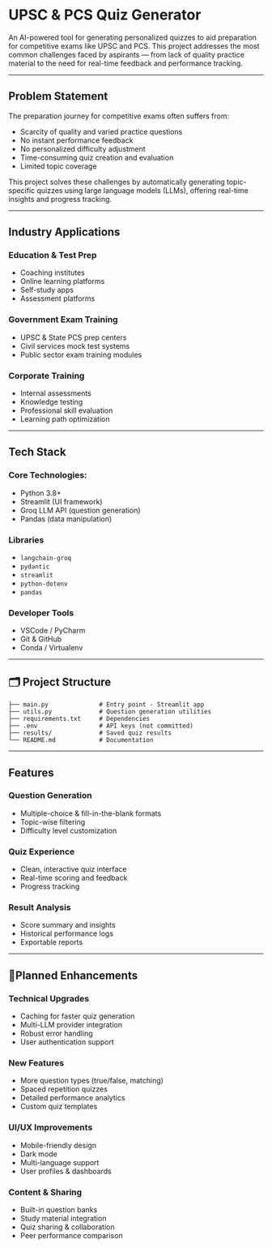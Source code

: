 

#  UPSC & PCS Quiz Generator

An AI-powered tool for generating personalized quizzes to aid preparation for competitive exams like UPSC and PCS. This project addresses the most common challenges faced by aspirants — from lack of quality practice material to the need for real-time feedback and performance tracking.

---

##  Problem Statement

The preparation journey for competitive exams often suffers from:

- Scarcity of quality and varied practice questions  
- No instant performance feedback  
- No personalized difficulty adjustment  
- Time-consuming quiz creation and evaluation  
- Limited topic coverage

This project solves these challenges by automatically generating topic-specific quizzes using large language models (LLMs), offering real-time insights and progress tracking.

---

##  Industry Applications

###  Education & Test Prep
- Coaching institutes  
- Online learning platforms  
- Self-study apps  
- Assessment platforms

###  Government Exam Training
- UPSC & State PCS prep centers  
- Civil services mock test systems  
- Public sector exam training modules

###  Corporate Training
- Internal assessments  
- Knowledge testing  
- Professional skill evaluation  
- Learning path optimization

---

##  Tech Stack

###  Core Technologies:
- Python 3.8+  
- Streamlit (UI framework)  
- Groq LLM API (question generation)  
- Pandas (data manipulation)

###  Libraries
- `langchain-groq`  
- `pydantic`  
- `streamlit`  
- `python-dotenv`  
- `pandas`

###  Developer Tools
- VSCode / PyCharm  
- Git & GitHub  
- Conda / Virtualenv

---


## 🗂️ Project Structure
```
├── main.py              # Entry point - Streamlit app
├── utils.py             # Question generation utilities
├── requirements.txt     # Dependencies
├── .env                 # API keys (not committed)
├── results/             # Saved quiz results
└── README.md            # Documentation
```

---

##  Features

###  Question Generation
- Multiple-choice & fill-in-the-blank formats  
- Topic-wise filtering  
- Difficulty level customization  

###  Quiz Experience
- Clean, interactive quiz interface  
- Real-time scoring and feedback  
- Progress tracking

###  Result Analysis
- Score summary and insights  
- Historical performance logs  
- Exportable reports

---

## 🔮Planned Enhancements

###  Technical Upgrades
- Caching for faster quiz generation  
- Multi-LLM provider integration  
- Robust error handling  
- User authentication support

###  New Features
- More question types (true/false, matching)  
- Spaced repetition quizzes  
- Detailed performance analytics  
- Custom quiz templates

###  UI/UX Improvements
- Mobile-friendly design  
- Dark mode  
- Multi-language support  
- User profiles & dashboards

###  Content & Sharing
- Built-in question banks  
- Study material integration  
- Quiz sharing & collaboration  
- Peer performance comparison


